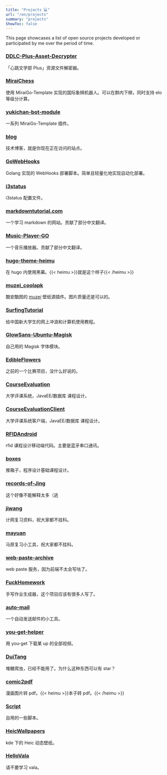 ```yaml
---
title: "Projects 💻"
url: "/en/projects"
summary: "projects"
ShowToc: false
---
```


This page showcases a list of open source projects developed or participated by me over the period of time.

### [DDLC-Plus-Asset-Decrypter](https://github.com/aimerneige/DDLC-Plus-Asset-Decrypter)

「心跳文学部 Plus」资源文件解密器。

### [MiraiChess](https://github.com/aimerneige/MiraiChess)

使用 MiraiGo-Template 实现的国际象棋机器人。可以在群内下棋，同时支持 elo 等级分计算。

### [yukichan-bot-module](https://github.com/yukichan-bot-module)

一系列 MiraiGo-Template 插件。

### [blog](https://github.com/aimerneige/blog)

技术博客，就是你现在正在访问的站点。

### [GoWebHooks](https://github.com/fzf404/GoWebHooks)

Golang 实现的 WebHooks 部署脚本。简单且轻量化地实现自动化部署。

### [i3status](https://github.com/aimerneige/i3status)

i3status 配置文件。

### [markdowntutorial.com](https://github.com/gjtorikian/markdowntutorial.com)

一个学习 markdown 的网站。贡献了部分中文翻译。

### [Music-Player-GO](https://github.com/enricocid/Music-Player-GO)

一个音乐播放器。贡献了部分中文翻译。

### [hugo-theme-heimu](https://github.com/aimerneige/hugo-theme-heimu)

在 hugo 内使用黑幕。{{< heimu >}}就是这个样子{{< /heimu >}}

### [muzei_coolapk](https://github.com/mzdluo123/muzei_coolapk)

酷安酷图的 [muzei](https://muzei.co/) 壁纸源插件。图片质量还是可以的。

### [SurfingTutorial](https://github.com/mzdluo123/SurfingTutorial)

给中国新大学生的网上冲浪和计算机使用教程。

### [GlowSans-Ubuntu-Magisk](https://github.com/aimerneige/GlowSans-Ubuntu-Magisk)

自己用的 Magisk 字体模块。

### [EdibleFlowers](https://github.com/OptimistQAQ/EdibleFlowers)

之前的一个比赛项目，没什么好说的。

### [CourseEvaluation](https://github.com/aimerneige/CourseEvaluation)

大学评课系统，JavaEE/数据库 课程设计。

### [CourseEvaluationClient](https://github.com/aimerneige/CourseEvaluationClient)

大学评课系统客户端，JavaEE/数据库 课程设计。

### [RFIDAndroid](https://github.com/aimerneige/RFIDAndroid)

rfid 课程设计移动端代码。主要是蓝牙串口通讯。

### [boxes](https://github.com/aimerneige/boxes)

推箱子，程序设计基础课程设计。

### [records-of-Jing](https://github.com/holk-h/records-of-Jing)

这个好像不能解释太多（逃

### [jiwang](https://github.com/aimerneige/jiwang)

计网复习资料，祝大家都不挂科。

### [mayuan](https://github.com/aimerneige/mayuan)

马原复习小工具，祝大家都不挂科。

### [web-paste-archive](https://github.com/aimerneige/web-paste-archive)

web paste 服务，因为前端不太会写咕了。

### [FuckHomework](https://github.com/aimerneige/FuckHomework)

手写作业生成器，这个项目应该有很多人写了。

### [auto-mail](https://github.com/aimerneige/auto-mail)

一个自动发送邮件的小工具。

### [you-get-helper](https://github.com/aimerneige/you-get-helper)

用 you-get 下载某 up 的全部视频。

### [DuiTang](https://github.com/aimerneige/DuiTang)

堆糖爬虫，已经不能用了。为什么这种东西可以有 star？

### [comic2pdf](https://github.com/aimerneige/comic2pdf)

漫画图片转 pdf。{{< heimu >}}本子转 pdf。{{< /heimu >}}

### [Script](https://github.com/aimerneige/Script)

自用的一些脚本。

### [HeicWallpapers](https://github.com/aimerneige/HeicWallpapers)

kde 下的 Heic 动态壁纸。

### [HelloVala](https://github.com/aimerneige/HelloVala)

请不要学习 vala。

